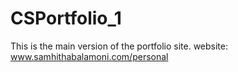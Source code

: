 # CSPortfolio_1

This is the main version of the portfolio site.
website: www.samhithabalamoni.com/personal
